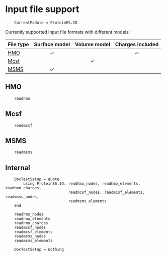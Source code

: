 # Input file support

```@meta
    CurrentModule = ProteinES.IO
```

Currently supported input file formats with different models:

| File type          | Surface model | Volume model | Charges included |
|--------------------|:-------------:|:------------:|:----------------:|
| [HMO](@ref)        | ✓             |              | ✓                |
| [Mcsf](@ref)       |               | ✓            |                  |
| [MSMS](@ref)       | ✓             |              |                  |

## HMO
```@docs
    readhmo
```

## Mcsf
```@docs
    readmcsf
```

## MSMS
```@docs
    readmsms
```

## Internal
```@meta
    DocTestSetup = quote
        using ProteinES.IO: readhmo_nodes, readhmo_elements, readhmo_charges,
                            readmcsf_nodes, readmcsf_elements, readmsms_nodes,
                            readmsms_elements
    end
```

```@docs
    readhmo_nodes
    readhmo_elements
    readhmo_charges
    readmcsf_nodes
    readmcsf_elements
    readmsms_nodes
    readmsms_elements
```

```@meta
    DocTestSetup = nothing
```
